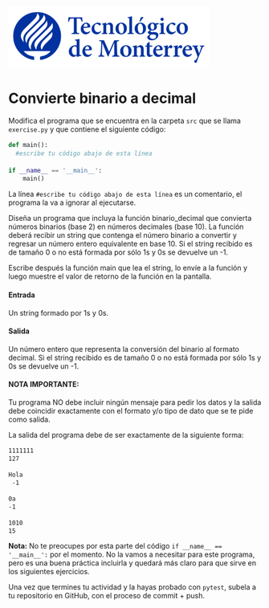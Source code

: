 ![Tec de Monterrey](../../images/logotecmty.png)
# Convierte binario a decimal

Modifica el programa que se encuentra en la carpeta `src` que se llama `exercise.py` y que contiene el siguiente código:

```python
def main():
  #escribe tu código abajo de esta línea

if __name__ == '__main__':
    main()
```

La línea `#escribe tu código abajo de esta línea` es un comentario, el programa la va a ignorar al ejecutarse.

Diseña un programa que incluya la función binario_decimal que convierta números binarios (base 2)
en números decimales (base 10).
La función deberá recibir un string que contenga el número binario a convertir y
regresar un número entero equivalente en base 10.
Si el string recibido es de tamaño 0 o no está formada por sólo 1s y 0s se devuelve un -1.

Escribe después la función main que lea el string,
lo envíe a la función y luego muestre el valor de retorno de la función en la pantalla.

#### Entrada
Un string formado por 1s y 0s.

#### Salida
Un número entero que representa la conversión del binario al formato decimal.
Si el string recibido es de tamaño 0 o no está formada por sólo 1s y 0s se devuelve un -1.

#### NOTA IMPORTANTE:
Tu programa NO debe incluir ningún mensaje para pedir los datos y la salida debe coincidir exactamente
con el formato y/o tipo de dato que se te pide como salida.

La salida del programa debe de ser exactamente de la siguiente forma:

```
1111111
127

Hola
 -1

0a
-1

1010
15

```

**Nota:** No te preocupes por esta parte del código `if __name__ == '__main__':` por el momento. No la vamos a necesitar para este programa, pero es una buena práctica incluirla y quedará más claro para que sirve en los siguientes ejercicios.

Una vez que termines tu actividad y la hayas probado con `pytest`, subela a tu repositorio en GitHub, con el proceso de commit + push.
